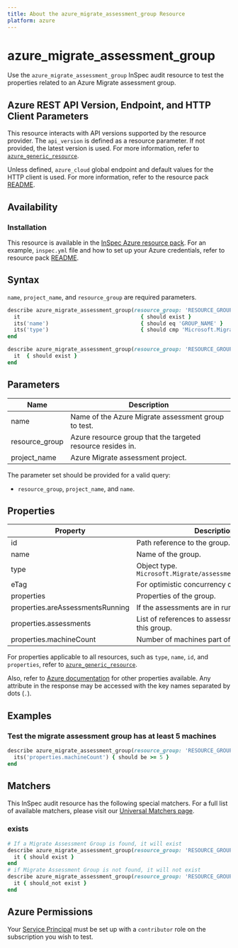 ```yaml
---
title: About the azure_migrate_assessment_group Resource
platform: azure
---
```


# azure_migrate_assessment_group

Use the `azure_migrate_assessment_group` InSpec audit resource to test the properties related to an Azure Migrate assessment group.

## Azure REST API Version, Endpoint, and HTTP Client Parameters

This resource interacts with API versions supported by the resource provider. The `api_version` is defined as a resource parameter. If not provided, the latest version is used. For more information, refer to [`azure_generic_resource`](azure_generic_resource.md).

Unless defined, `azure_cloud` global endpoint and default values for the HTTP client is used. For more information, refer to the resource pack [README](../../README.md).

## Availability

### Installation

This resource is available in the [InSpec Azure resource pack](https://github.com/inspec/inspec-azure). For an example, `inspec.yml` file and how to set up your Azure credentials, refer to resource pack [README](../../README.md#Service-Principal).

## Syntax

`name`, `project_name`, and `resource_group` are required parameters.

```ruby
describe azure_migrate_assessment_group(resource_group: 'RESOURCE_GROUP', project_name: 'PROJECT_NAME', name: 'GROUP_NAME') do
  it                                      { should exist }
  its('name')                             { should eq 'GROUP_NAME' }
  its('type')                             { should cmp 'Microsoft.Migrate/assessmentProjects/groups' }
end
```

```ruby
describe azure_migrate_assessment_group(resource_group: 'RESOURCE_GROUP', project_name: 'PROJECT_NAME', name: 'GROUP_NAME') do
  it  { should exist }
end
```

## Parameters

| Name           | Description                                                                      |
|----------------|----------------------------------------------------------------------------------|
| name           | Name of the Azure Migrate assessment group to test.                              |
| resource_group | Azure resource group that the targeted resource resides in.                      |
| project_name   | Azure Migrate assessment project.                                                |

The parameter set should be provided for a valid query:

- `resource_group`, `project_name`, and `name`.

## Properties

| Property                      | Description                                                       |
|-------------------------------|-------------------------------------------------------------------|
| id                            | Path reference to the group.                                      |
| name                          | Name of the group.                                                |
| type                          | Object type. `Microsoft.Migrate/assessmentProjects/groups`        |
| eTag                          | For optimistic concurrency control.                               |
| properties                    | Properties of the group.                                          |
| properties.areAssessmentsRunning | If the assessments are in running state.                       |
| properties.assessments        | List of references to assessments created on this group.          |
| properties.machineCount       | Number of machines part of this group.                            |

For properties applicable to all resources, such as `type`, `name`, `id`, and `properties`, refer to [`azure_generic_resource`](azure_generic_resource.md#properties).

Also, refer to [Azure documentation](https://docs.microsoft.com/en-us/rest/api/migrate/assessment/groups/get) for other properties available. Any attribute in the response may be accessed with the key names separated by dots (`.`).

## Examples

### Test the migrate assessment group has at least 5 machines

```ruby
describe azure_migrate_assessment_group(resource_group: 'RESOURCE_GROUP', project_name: 'PROJECT_NAME', name: 'GROUP_NAME') do
  its('properties.machineCount') { should be >= 5 }
end
```

## Matchers

This InSpec audit resource has the following special matchers. For a full list of available matchers, please visit our [Universal Matchers page](/inspec/matchers/).

### exists

```ruby
# If a Migrate Assessment Group is found, it will exist
describe azure_migrate_assessment_group(resource_group: 'RESOURCE_GROUP', project_name: 'PROJECT_NAME', name: 'GROUP_NAME') do
  it { should exist }
end
# if Migrate Assessment Group is not found, it will not exist
describe azure_migrate_assessment_group(resource_group: 'RESOURCE_GROUP', project_name: 'PROJECT_NAME', name: 'GROUP_NAME') do
  it { should_not exist }
end
```

## Azure Permissions

Your [Service Principal](https://docs.microsoft.com/en-us/azure/azure-resource-manager/resource-group-create-service-principal-portal) must be set up with a `contributor` role on the subscription you wish to test.
